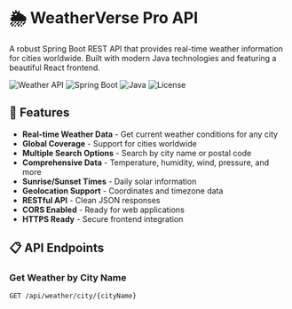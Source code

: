 # 🌦️ WeatherVerse Pro API

A robust Spring Boot REST API that provides real-time weather information for cities worldwide. Built with modern Java technologies and featuring a beautiful React frontend.

![Weather API](https://img.shields.io/badge/Weather-API-blue)
![Spring Boot](https://img.shields.io/badge/Spring%20Boot-3.0-green)
![Java](https://img.shields.io/badge/Java-17-orange)
![License](https://img.shields.io/badge/License-MIT-yellow)

## 🚀 Features

- **Real-time Weather Data** - Get current weather conditions for any city
- **Global Coverage** - Support for cities worldwide
- **Multiple Search Options** - Search by city name or postal code
- **Comprehensive Data** - Temperature, humidity, wind, pressure, and more
- **Sunrise/Sunset Times** - Daily solar information
- **Geolocation Support** - Coordinates and timezone data
- **RESTful API** - Clean JSON responses
- **CORS Enabled** - Ready for web applications
- **HTTPS Ready** - Secure frontend integration

## 📋 API Endpoints

### Get Weather by City Name
```http
GET /api/weather/city/{cityName}